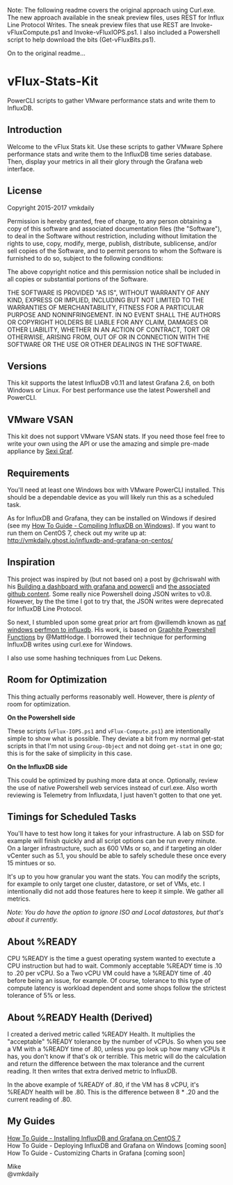 Note:  The following readme covers the original approach using Curl.exe.  The new approach available in the sneak preview files, uses REST for Influx Line Protocol Writes.  The sneak preview files that use REST are Invoke-vFluxCompute.ps1 and Invoke-vFluxIOPS.ps1.  I also included a Powershell script to help download the bits (Get-vFluxBits.ps1).

On to the original readme...

# vFlux-Stats-Kit
PowerCLI scripts to gather VMware performance stats and write them to InfluxDB.

## Introduction
Welcome to the vFlux Stats kit.  Use these scripts to gather VMware Sphere performance stats and write them to the InfluxDB time series database.  Then, display your metrics in all their glory through the Grafana web interface.

## License
Copyright 2015-2017 vmkdaily

Permission is hereby granted, free of charge, to any person obtaining a copy of this software and associated documentation files (the "Software"), to deal in the Software without restriction, including without limitation the rights to use, copy, modify, merge, publish, distribute, sublicense, and/or sell copies of the Software, and to permit persons to whom the Software is furnished to do so, subject to the following conditions:

The above copyright notice and this permission notice shall be included in all copies or substantial portions of the Software.

THE SOFTWARE IS PROVIDED "AS IS", WITHOUT WARRANTY OF ANY KIND, EXPRESS OR IMPLIED, INCLUDING BUT NOT LIMITED TO THE WARRANTIES OF MERCHANTABILITY, FITNESS FOR A PARTICULAR PURPOSE AND NONINFRINGEMENT. IN NO EVENT SHALL THE AUTHORS OR COPYRIGHT HOLDERS BE LIABLE FOR ANY CLAIM, DAMAGES OR OTHER LIABILITY, WHETHER IN AN ACTION OF CONTRACT, TORT OR OTHERWISE, ARISING FROM, OUT OF OR IN CONNECTION WITH THE SOFTWARE OR THE USE OR OTHER DEALINGS IN THE SOFTWARE.

## Versions
This kit supports the latest InfluxDB v0.11 and latest Grafana 2.6, on both Windows or Linux.  For best performance use the latest Powershell and PowerCLI.

## VMware VSAN
This kit does not support VMware VSAN stats.  If you need those feel free to write your own using the API or use the amazing and simple pre-made appliance by [Sexi Graf](http://www.sexigraf.fr/).

## Requirements
You'll need at least one Windows box with VMware PowerCLI installed.  This should be a dependable device as you will likely run this as a scheduled task.<br>

As for InfluxDB and Grafana, they can be installed on Windows if desired (see my [How To Guide - Compiling InfluxDB on Windows](http://www.vmkdaily.com/posts/how-to-guide-compiling-influxdb-on-windows)).  If you want to run them on CentOS 7, check out my write up at:
http://vmkdaily.ghost.io/influxdb-and-grafana-on-centos/

## Inspiration
This project was inspired by (but not based on) a post by @chriswahl with his [Building a dashboard with grafana and powercli](http://wahlnetwork.com/2015/04/29/building-a-dashboard-with-grafana-influxdb-and-powercli/) and [the associated github content](https://github.com/WahlNetwork/grafana-vsphere-lab).  Some really nice Powershell doing JSON writes to v0.8.  However, by the the time I got to try that, the JSON writes were deprecated for InfluxDB Line Protocol.

So next, I stumbled upon some great prior art from @willemdh known as [naf windows perfmon to influxdb](https://github.com/willemdh/naf_windows_perfmon_to_influxdb/blob/master/naf_windows_perfmon_to_influxdb.ps1). His work, is based on [Graphite Powershell Functions](https://github.com/MattHodge/Graphite-PowerShell-Functions) by @MattHodge.  I borrowed their technique for performing InfluxDB writes using curl.exe for Windows.

I also use some hashing techniques from Luc Dekens.

## Room for Optimization
This thing actually performs reasonably well.  However, there is _plenty_ of room for optimization.  

**On the Powershell side**

These scripts (`vFlux-IOPS.ps1` and `vFlux-Compute.ps1`) are intentionally simple to show what is possible.  They deviate a bit from my normal get-stat scripts in that I'm not using `Group-Object` and not doing `get-stat` in one go; this is for the sake of simplicity in this case.  

**On the InfluxDB side**  

This could be optimized by pushing more data at once.  Optionally, review the use of native Powershell web services instead of curl.exe.  Also worth reviewing is Telemetry from Influxdata, I just haven't gotten to that one yet.

## Timings for Scheduled Tasks
You'll have to test how long it takes for your infrastructure.  A lab on SSD for example will finish quickly and all script options can be run every minute.  On a larger infrastructure, such as 600 VMs or so, and if targeting an older vCenter such as 5.1, you should be able to safely schedule these once every 15 mintues or so.

It's up to you how granular you want the stats.  You can modify the scripts, for example to only target one cluster, datastore, or set of VMs, etc.  I intentionally did not add those features here to keep it simple.  We gather all metrics.

*Note:  You do have the option to ignore ISO and Local datastores, but that's about it currently.*

## About %READY
CPU %READY is the time a guest operating system wanted to exectute a CPU instruction but had to wait.  Commonly acceptable %READY time is .10 to .20 per vCPU.  So a Two vCPU VM could have a %READY time of .40 before being an issue, for example.  Of course, tolerance to this type of compute latency is workload dependent and some shops follow the strictest tolerance of 5% or less.

## About %READY Health (Derived)
I created a derived metric called %READY Health.  It multiplies the "acceptable" %READY tolerance by the number of vCPUs.  So when you see a VM with a %READY time of .80, unless you go look up how many vCPUs it has, you don't know if that's ok or terrible.  This metric will do the calculation and return the difference between the max tolerance and the current reading.  It then writes that extra derived metric to InfluxDB.

In the above example of %READY of .80, if the VM has 8 vCPU, it's %READY health will be .80.  This is the difference between 8 * .20 and the current reading of .80.

## My Guides
[How To Guide - Installing InfluxDB and Grafana on CentOS 7](http://vmkdaily.ghost.io/influxdb-and-grafana-on-centos/)<br>
How To Guide - Deploying InfluxDB and Grafana on Windows [coming soon]<br>
How To Guide - Customizing Charts in Grafana [coming soon]<br>

Mike<br>
@vmkdaily
